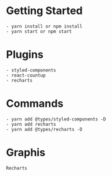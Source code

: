 # Getting Started
    - yarn install or npm install
    - yarn start or npm start

# Plugins
    - styled-components
    - react-countup
    - recharts

# Commands
    - yarn add @types/styled-components -D
    - yarn add recharts
    - yarn add @types/recharts -D
# Graphis
    Recharts

